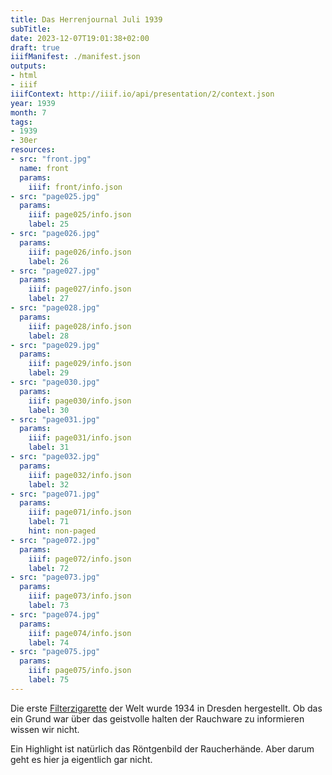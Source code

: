 ```yaml
---
title: Das Herrenjournal Juli 1939
subTitle:
date: 2023-12-07T19:01:38+02:00
draft: true
iiifManifest: ./manifest.json
outputs:
- html
- iiif
iiifContext: http://iiif.io/api/presentation/2/context.json
year: 1939
month: 7
tags:
- 1939
- 30er
resources:
- src: "front.jpg"
  name: front
  params:
    iiif: front/info.json
- src: "page025.jpg"
  params:
    iiif: page025/info.json
    label: 25
- src: "page026.jpg"
  params:
    iiif: page026/info.json
    label: 26
- src: "page027.jpg"
  params:
    iiif: page027/info.json
    label: 27
- src: "page028.jpg"
  params:
    iiif: page028/info.json
    label: 28
- src: "page029.jpg"
  params:
    iiif: page029/info.json
    label: 29
- src: "page030.jpg"
  params:
    iiif: page030/info.json
    label: 30
- src: "page031.jpg"
  params:
    iiif: page031/info.json
    label: 31
- src: "page032.jpg"
  params:
    iiif: page032/info.json
    label: 32
- src: "page071.jpg"
  params:
    iiif: page071/info.json
    label: 71
    hint: non-paged
- src: "page072.jpg"
  params:
    iiif: page072/info.json
    label: 72
- src: "page073.jpg"
  params:
    iiif: page073/info.json
    label: 73
- src: "page074.jpg"
  params:
    iiif: page074/info.json
    label: 74
- src: "page075.jpg"
  params:
    iiif: page075/info.json
    label: 75
---
```


Die erste [Filterzigarette](https://de.wikipedia.org/wiki/Zigarette) der Welt wurde 1934 in Dresden hergestellt. Ob das ein Grund war über das geistvolle halten der Rauchware zu informieren wissen wir nicht.

<!--more-->

Ein Highlight ist natürlich das Röntgenbild der Raucherhände. Aber darum geht es hier ja eigentlich gar nicht.
